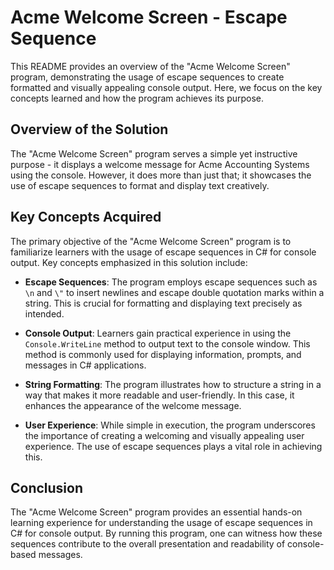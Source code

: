 # Acme Welcome Screen - Escape Sequence
This README provides an overview of the "Acme Welcome Screen" program, demonstrating the usage of escape sequences to create formatted and visually appealing console output. Here, we focus on the key concepts learned and how the program achieves its purpose.

## Overview of the Solution
The "Acme Welcome Screen" program serves a simple yet instructive purpose - it displays a welcome message for Acme Accounting Systems using the console. However, it does more than just that; it showcases the use of escape sequences to format and display text creatively.

## Key Concepts Acquired
The primary objective of the "Acme Welcome Screen" program is to familiarize learners with the usage of escape sequences in C# for console output. Key concepts emphasized in this solution include:

- **Escape Sequences**: The program employs escape sequences such as `\n` and `\"` to insert newlines and escape double quotation marks within a string. This is crucial for formatting and displaying text precisely as intended.

- **Console Output**: Learners gain practical experience in using the `Console.WriteLine` method to output text to the console window. This method is commonly used for displaying information, prompts, and messages in C# applications.

- **String Formatting**: The program illustrates how to structure a string in a way that makes it more readable and user-friendly. In this case, it enhances the appearance of the welcome message.

- **User Experience**: While simple in execution, the program underscores the importance of creating a welcoming and visually appealing user experience. The use of escape sequences plays a vital role in achieving this.

## Conclusion
The "Acme Welcome Screen" program provides an essential hands-on learning experience for understanding the usage of escape sequences in C# for console output. By running this program, one can witness how these sequences contribute to the overall presentation and readability of console-based messages. 